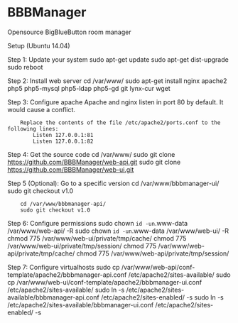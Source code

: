 BBBManager
==========

Opensource BigBlueButton room manager

Setup (Ubuntu 14.04)

Step 1: Update your system
        sudo apt-get update
        sudo apt-get dist-upgrade
        sudo reboot

Step 2: Install web server
        cd /var/www/
        sudo apt-get install nginx apache2 php5 php5-mysql php5-ldap php5-gd git lynx-cur wget

Step 3: Configure apache
        Apache and nginx listen in port 80 by default. It would cause a conflict.
    
        Replace the contents of the file /etc/apache2/ports.conf to the following lines:
            Listen 127.0.0.1:81
            Listen 127.0.0.1:82
    
Step 4: Get the source code
        cd /var/www/
        sudo git clone https://github.com/BBBManager/web-api.git
        sudo git clone https://github.com/BBBManager/web-ui.git

Step 5 (Optional): Go to a specific version
        cd /var/www/bbbmanager-ui/
        sudo git checkout v1.0

        cd /var/www/bbbmanager-api/
        sudo git checkout v1.0
    
Step 6: Configure permissions
        sudo chown `id -un`.www-data /var/www/web-api/ -R
        sudo chown `id -un`.www-data /var/www/web-ui/ -R
        chmod 775 /var/www/web-ui/private/tmp/cache/
        chmod 775 /var/www/web-ui/private/tmp/session/
        chmod 775 /var/www/web-api/private/tmp/cache/
        chmod 775 /var/www/web-api/private/tmp/session/

Step 7: Configure virtualhosts
        sudo cp /var/www/web-api/conf-template/apache2/bbbmanager-api.conf /etc/apache2/sites-available/
        sudo cp /var/www/web-ui/conf-template/apache2/bbbmanager-ui.conf /etc/apache2/sites-available/
        sudo ln -s /etc/apache2/sites-available/bbbmanager-api.conf /etc/apache2/sites-enabled/ -s
        sudo ln -s /etc/apache2/sites-available/bbbmanager-ui.conf /etc/apache2/sites-enabled/ -s
